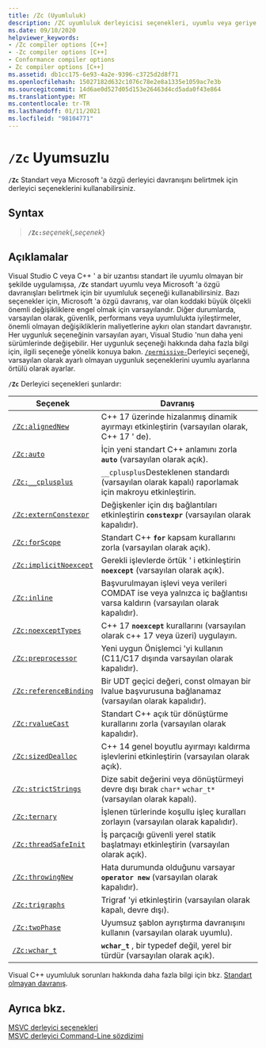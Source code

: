 ```yaml
---
title: /Zc (Uyumluluk)
description: /ZC uyumluluk derleyicisi seçenekleri, uyumlu veya geriye dönük bir davranış için desteği etkinleştirir veya devre dışı bırakır.
ms.date: 09/10/2020
helpviewer_keywords:
- /Zc compiler options [C++]
- -Zc compiler options [C++]
- Conformance compiler options
- Zc compiler options [C++]
ms.assetid: db1cc175-6e93-4a2e-9396-c3725d2d8f71
ms.openlocfilehash: 15027182d632c1076c78e2e8a1335e1059ac7e3b
ms.sourcegitcommit: 14d6ae0d527d05d153e26463d4cd5ada0f43e864
ms.translationtype: MT
ms.contentlocale: tr-TR
ms.lasthandoff: 01/11/2021
ms.locfileid: "98104771"
---
```

# <a name="zc-conformance"></a>`/Zc` Uyumsuzlu

**`/Zc`** Standart veya Microsoft 'a özgü derleyici davranışını belirtmek için derleyici seçeneklerini kullanabilirsiniz.

## <a name="syntax"></a>Syntax

> **`/Zc:`**_seçenek_{,_seçenek_}

## <a name="remarks"></a>Açıklamalar

Visual Studio C veya C++ ' a bir uzantısı standart ile uyumlu olmayan bir şekilde uygulamışsa, **`/Zc`** standart uyumlu veya Microsoft 'a özgü davranışları belirtmek için bir uyumluluk seçeneği kullanabilirsiniz. Bazı seçenekler için, Microsoft 'a özgü davranış, var olan koddaki büyük ölçekli önemli değişikliklere engel olmak için varsayılandır. Diğer durumlarda, varsayılan olarak, güvenlik, performans veya uyumlulukta iyileştirmeler, önemli olmayan değişikliklerin maliyetlerine aykırı olan standart davranıştır. Her uygunluk seçeneğinin varsayılan ayarı, Visual Studio 'nun daha yeni sürümlerinde değişebilir. Her uygunluk seçeneği hakkında daha fazla bilgi için, ilgili seçeneğe yönelik konuya bakın. [`/permissive-`](permissive-standards-conformance.md)Derleyici seçeneği, varsayılan olarak ayarlı olmayan uygunluk seçeneklerini uyumlu ayarlarına örtülü olarak ayarlar.

**`/Zc`** Derleyici seçenekleri şunlardır:

| Seçenek | Davranış |
|--|--|
| [`/Zc:alignedNew`](zc-alignednew.md) | C++ 17 üzerinde hizalanmış dinamik ayırmayı etkinleştirin (varsayılan olarak, C++ 17 ' de). |
| [`/Zc:auto`](zc-auto-deduce-variable-type.md) | İçin yeni standart C++ anlamını zorla **`auto`** (varsayılan olarak açık). |
| [`/Zc:__cplusplus`](zc-cplusplus.md) | `__cplusplus`Desteklenen standardı (varsayılan olarak kapalı) raporlamak için makroyu etkinleştirin. |
| [`/Zc:externConstexpr`](zc-externconstexpr.md) | Değişkenler için dış bağlantıları etkinleştirin **`constexpr`** (varsayılan olarak kapalıdır). |
| [`/Zc:forScope`](zc-forscope-force-conformance-in-for-loop-scope.md) | Standart C++ **`for`** kapsam kurallarını zorla (varsayılan olarak açık). |
| [`/Zc:implicitNoexcept`](zc-implicitnoexcept-implicit-exception-specifiers.md) | Gerekli işlevlerde örtük ' i etkinleştirin **`noexcept`** (varsayılan olarak açık). |
| [`/Zc:inline`](zc-inline-remove-unreferenced-comdat.md) | Başvurulmayan işlevi veya verileri COMDAT ise veya yalnızca iç bağlantısı varsa kaldırın (varsayılan olarak kapalıdır). |
| [`/Zc:noexceptTypes`](zc-noexcepttypes.md) | C++ 17 **`noexcept`** kurallarını (varsayılan olarak c++ 17 veya üzeri) uygulayın. |
| [`/Zc:preprocessor`](zc-preprocessor.md) | Yeni uygun Önişlemci 'yi kullanın (C11/C17 dışında varsayılan olarak kapalıdır). |
| [`/Zc:referenceBinding`](zc-referencebinding-enforce-reference-binding-rules.md) | Bir UDT geçici değeri, const olmayan bir lvalue başvurusuna bağlanamaz (varsayılan olarak kapalıdır). |
| [`/Zc:rvalueCast`](zc-rvaluecast-enforce-type-conversion-rules.md) | Standart C++ açık tür dönüştürme kurallarını zorla (varsayılan olarak kapalıdır). |
| [`/Zc:sizedDealloc`](zc-sizeddealloc-enable-global-sized-dealloc-functions.md) | C++ 14 genel boyutlu ayırmayı kaldırma işlevlerini etkinleştirin (varsayılan olarak açık). |
| [`/Zc:strictStrings`](zc-strictstrings-disable-string-literal-type-conversion.md) | Dize sabit değerini veya dönüştürmeyi devre dışı bırak `char*` `wchar_t*` (varsayılan olarak kapalı). |
| [`/Zc:ternary`](zc-ternary.md) | İşlenen türlerinde koşullu işleç kuralları zorlayın (varsayılan olarak kapalıdır). |
| [`/Zc:threadSafeInit`](zc-threadsafeinit-thread-safe-local-static-initialization.md) | İş parçacığı güvenli yerel statik başlatmayı etkinleştirin (varsayılan olarak açık). |
| [`/Zc:throwingNew`](zc-throwingnew-assume-operator-new-throws.md) | Hata durumunda olduğunu varsayar **`operator new`** (varsayılan olarak kapalıdır). |
| [`/Zc:trigraphs`](zc-trigraphs-trigraphs-substitution.md) | Trigraf 'yi etkinleştirin (varsayılan olarak kapalı, devre dışı). |
| [`/Zc:twoPhase`](zc-twophase.md) | Uyumsuz şablon ayrıştırma davranışını kullanın (varsayılan olarak uyumlu). |
| [`/Zc:wchar_t`](zc-wchar-t-wchar-t-is-native-type.md) | **`wchar_t`** , bir typedef değil, yerel bir türdür (varsayılan olarak açık). |

Visual C++ uyumluluk sorunları hakkında daha fazla bilgi için bkz. [Standart olmayan davranış](../../cpp/nonstandard-behavior.md).

## <a name="see-also"></a>Ayrıca bkz.

[MSVC derleyici seçenekleri](compiler-options.md)<br/>
[MSVC derleyici Command-Line sözdizimi](compiler-command-line-syntax.md)
